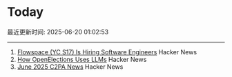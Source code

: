 # Today

最近更新时间: 2025-06-20 01:02:53

--- 
1. [Flowspace (YC S17) Is Hiring Software Engineers](https://flowspace.applytojob.com/apply/6oDtY2q6E9/Software-Engineer-II) Hacker News
2. [How OpenElections Uses LLMs](https://thescoop.org/archives/2025/06/09/how-openelections-uses-llms/index.html) Hacker News
3. [June 2025 C2PA News](https://www.tbray.org/ongoing/When/202x/2025/06/17/More-C2PA) Hacker News
